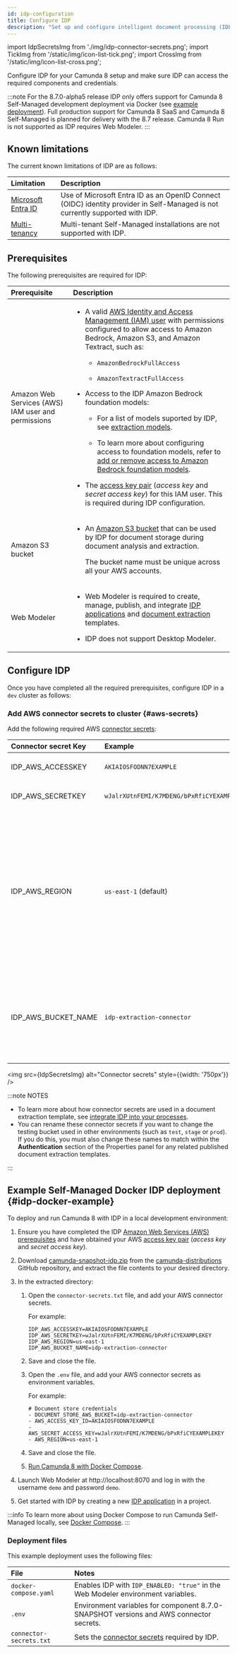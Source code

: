 ```yaml
---
id: idp-configuration
title: Configure IDP
description: "Set up and configure intelligent document processing (IDP) in Camunda 8 SaaS and Self-Managed."
---
```


import IdpSecretsImg from './img/idp-connector-secrets.png';
import TickImg from '/static/img/icon-list-tick.png';
import CrossImg from '/static/img/icon-list-cross.png';

Configure IDP for your Camunda 8 setup and make sure IDP can access the required components and credentials.

:::note
For the 8.7.0-alpha5 release IDP only offers support for Camunda 8 Self-Managed development deployment via Docker (see [example deployment](#idp-docker-example)). Full production support for Camunda 8 SaaS and Camunda 8 Self-Managed is planned for delivery with the 8.7 release. Camunda 8 Run is not supported as IDP requires Web Modeler.
:::

## Known limitations

The current known limitations of IDP are as follows:

| Limitation                                                        | Description                                                                                                                  |
| :---------------------------------------------------------------- | :--------------------------------------------------------------------------------------------------------------------------- |
| [Microsoft Entra ID](https://docs.azure.cn/en-us/entra/identity/) | Use of Microsoft Entra ID as an OpenID Connect (OIDC) identity provider in Self-Managed is not currently supported with IDP. |
| [Multi-tenancy](/self-managed/concepts/multi-tenancy.md)          | Multi-tenant Self-Managed installations are not supported with IDP.                                                          |

## Prerequisites

The following prerequisites are required for IDP:

| Prerequisite                                       | Description                                                                                                                                                                                                                                                                                                                                                                                                                                                                                                                                                                                                                                                                                                                                                                                                                                                                                                                                                                                                    |
| :------------------------------------------------- | :------------------------------------------------------------------------------------------------------------------------------------------------------------------------------------------------------------------------------------------------------------------------------------------------------------------------------------------------------------------------------------------------------------------------------------------------------------------------------------------------------------------------------------------------------------------------------------------------------------------------------------------------------------------------------------------------------------------------------------------------------------------------------------------------------------------------------------------------------------------------------------------------------------------------------------------------------------------------------------------------------------- |
| Amazon Web Services (AWS) IAM user and permissions | <ul><li><p>A valid [AWS Identity and Access Management (IAM) user](https://docs.aws.amazon.com/IAM/latest/UserGuide/id_users.html) with permissions configured to allow access to Amazon Bedrock, Amazon S3, and Amazon Textract, such as:<ul><li><p>`AmazonBedrockFullAccess`</p></li><li><p>`AmazonTextractFullAccess`</p></li></ul></p></li><li><p>Access to the IDP Amazon Bedrock foundation models:<ul><li><p>For a list of models suported by IDP, see [extraction models](idp-reference.md#extraction-models).</p></li><li><p>To learn more about configuring access to foundation models, refer to [add or remove access to Amazon Bedrock foundation models](https://docs.aws.amazon.com/bedrock/latest/userguide/model-access-modify.html).</p></li></ul></p></li><li><p>The [access key pair](https://docs.aws.amazon.com/IAM/latest/UserGuide/id_credentials_access-keys.html) (_access key_ and _secret access key_) for this IAM user. This is required during IDP configuration.</p></li></ul> |
| Amazon S3 bucket                                   | <ul><li><p>An [Amazon S3 bucket](https://aws.amazon.com/s3/) that can be used by IDP for document storage during document analysis and extraction.</p><p>The bucket name must be unique across all your AWS accounts.</p></li></ul>                                                                                                                                                                                                                                                                                                                                                                                                                                                                                                                                                                                                                                                                                                                                                                            |
| Web Modeler                                        | <ul><li><p>Web Modeler is required to create, manage, publish, and integrate [IDP applications](idp-applications.md) and [document extraction](idp-document-extraction.md) templates.</p></li><li><p>IDP does not support Desktop Modeler.</p></li></ul>                                                                                                                                                                                                                                                                                                                                                                                                                                                                                                                                                                                                                                                                                                                                                       |

## Configure IDP

Once you have completed all the required prerequisites, configure IDP in a `dev` cluster as follows:

### Add AWS connector secrets to cluster {#aws-secrets}

Add the following required AWS [connector secrets](/components/console/manage-clusters/manage-secrets.md):

| Connector secret Key | Example                                    | Description                                                                                                                                                   |
| :------------------- | :----------------------------------------- | :------------------------------------------------------------------------------------------------------------------------------------------------------------ |
| IDP_AWS_ACCESSKEY    | `AKIAIOSFODNN7EXAMPLE`                     | Your AWS IAM user _access key_.                                                                                                                               |
| IDP_AWS_SECRETKEY    | `wJalrXUtnFEMI/K7MDENG/bPxRfiCYEXAMPLEKEY` | Your AWS IAM user _secret key_.                                                                                                                               |
| IDP_AWS_REGION       | `us-east-1` (default)                      | The AWS region where documents can be temporarily stored during Amazon Textract analysis. This should match the region where the Amazon S3 bucket is located. |
| IDP_AWS_BUCKET_NAME  | `idp-extraction-connector`                 | The name of the Amazon S3 bucket you want to use for document storage during extraction.                                                                      |

<img src={IdpSecretsImg} alt="Connector secrets" style={{width: '750px'}} />

:::note NOTES

- To learn more about how connector secrets are used in a document extraction template, see [integrate IDP into your processes](idp-integrate.md).
- You can rename these connector secrets if you want to change the testing bucket used in other environments (such as `test`, `stage` or `prod`). If you do this, you must also change these names to match within the **Authentication** section of the Properties panel for any related published document extraction templates.

:::

## Example Self-Managed Docker IDP deployment {#idp-docker-example}

To deploy and run Camunda 8 with IDP in a local development environment:

1. Ensure you have completed the IDP [Amazon Web Services (AWS) prerequisites](#prerequisites) and have obtained your AWS [access key pair](https://docs.aws.amazon.com/IAM/latest/UserGuide/id_credentials_access-keys.html) (_access key_ and _secret access key_).

1. Download [camunda-snapshot-idp.zip](https://github.com/camunda/camunda-distributions/releases/download/docker-compose-8.7-alpha5-idp-enabled/camunda-snapshot-idp.zip) from the [camunda-distributions](https://github.com/camunda/camunda-distributions/releases) GitHub repository, and extract the file contents to your desired directory.
1. In the extracted directory:

   1. Open the `connector-secrets.txt` file, and add your AWS connector secrets.

      For example:

      ```
      IDP_AWS_ACCESSKEY=AKIAIOSFODNN7EXAMPLE
      IDP_AWS_SECRETKEY=wJalrXUtnFEMI/K7MDENG/bPxRfiCYEXAMPLEKEY
      IDP_AWS_REGION=us-east-1
      IDP_AWS_BUCKET_NAME=idp-extraction-connector
      ```

   1. Save and close the file.
   1. Open the `.env` file, and add your AWS connector secrets as environment variables.

      For example:

      ```
      # Document store credentials
      - DOCUMENT_STORE_AWS_BUCKET=idp-extraction-connector
      - AWS_ACCESS_KEY_ID=AKIAIOSFODNN7EXAMPLE
      - AWS_SECRET_ACCESS_KEY=wJalrXUtnFEMI/K7MDENG/bPxRfiCYEXAMPLEKEY
      - AWS_REGION=us-east-1
      ```

   1. Save and close the file.
   1. [Run Camunda 8 with Docker Compose](/self-managed/setup/deploy/local/docker-compose.md#run-camunda-8-with-docker-compose).

1. Launch Web Modeler at http://localhost:8070 and log in with the username `demo` and password `demo`.
1. Get started with IDP by creating a new [IDP application](idp-applications.md) in a project.

:::info
To learn more about using Docker Compose to run Camunda Self-Managed locally, see [Docker Compose](/self-managed/setup/deploy/local/docker-compose.md).
:::

### Deployment files

This example deployment uses the following files:

| File                    | Notes                                                                                  |
| :---------------------- | :------------------------------------------------------------------------------------- |
| `docker-compose.yaml`   | Enables IDP with `IDP_ENABLED: "true"` in the Web Modeler environment variables.       |
| `.env`                  | Environment variables for component 8.7.0-SNAPSHOT versions and AWS connector secrets. |
| `connector-secrets.txt` | Sets the [connector secrets](#aws-secrets) required by IDP.                            |
